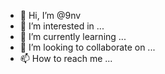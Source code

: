 - 👋 Hi, I’m @9nv
- 👀 I’m interested in ...
- 🌱 I’m currently learning ...
- 💞️ I’m looking to collaborate on ...
- 📫 How to reach me ...

<!---
9nv/9nv is a ✨ special ✨ repository because its `README.md` (this file) appears on your GitHub profile.
You can click the Preview link to take a look at your changes.
--->
